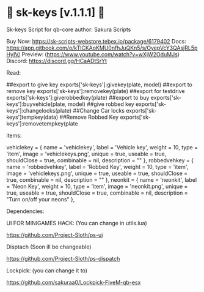 # 🔑 sk-keys [v.1.1.1] 🔑

Sk-keys Script for qb-core 
author: Sakura Scripts

Buy Now: https://sk-scripts-webstore.tebex.io/package/6179402 
Docs: https://app.gitbook.com/o/kTlCKAoKMU0nfhJuQKn5/s/OyepVcY3QAsjRL5pHyIV/
Preview: (https://www.youtube.com/watch?v=wXjW2OduMJs)
Discord: https://discord.gg/HCaADtSrYt


Read:

##export to give key
exports['sk-keys']:givekey(plate, model)
##export to remove key 
exports['sk-keys']:removekey(plate)
##export for testdrive 
exports['sk-keys']:giverobbedkey(plate)
##export to buy
exports['sk-keys']:buyvehicle(plate, model)
##give robbed key 
exports['sk-keys']:changelocks(plate)
##Change Car locks
exports['sk-keys']tempkey(data)
##Remove Robbed Key
exports['sk-keys']:removetempkey(plate

items:

vehiclekey                   = { name = 'vehiclekey', label = 'Vehicle key', weight = 10, type = 'item', image = 'vehiclekeys.png', unique = true, useable = true, shouldClose = true, combinable = nil, description = "" },
robbedvehkey                   = { name = 'robbedvehkey', label = 'Robbed Key', weight = 10, type = 'item', image = 'vehiclekeys.png', unique = true, useable = true, shouldClose = true, combinable = nil, description = "" },
neonkit                   = { name = 'neonkit', label = 'Neon Key', weight = 10, type = 'item', image = 'neonkit.png', unique = true, useable = true, shouldClose = true, combinable = nil, description = "Turn on/off your neons" },


Dependencies:

UI FOR MINIGAMES HACK: (You can change in utils.lua)

https://github.com/Project-Sloth/ps-ui

Disptach (Soon ill be changeable)

https://github.com/Project-Sloth/ps-dispatch

Lockpick: (you can change it to)

https://github.com/sakuraa0/Lockpick-FiveM-qb-esx

